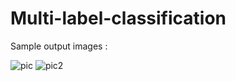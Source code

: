 # Multi-label-classification
Sample output images :

![pic](https://user-images.githubusercontent.com/36880597/111388140-14b90280-86af-11eb-8621-bacda9912954.png)
![pic2](https://user-images.githubusercontent.com/36880597/111388145-15ea2f80-86af-11eb-91f4-dba00f570a00.png)
